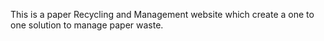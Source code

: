 This is a paper Recycling and Management website which create a one to one solution to manage paper waste.